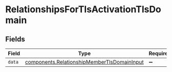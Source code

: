# RelationshipsForTlsActivationTlsDomain


## Fields

| Field                                                                                                             | Type                                                                                                              | Required                                                                                                          | Description                                                                                                       |
| ----------------------------------------------------------------------------------------------------------------- | ----------------------------------------------------------------------------------------------------------------- | ----------------------------------------------------------------------------------------------------------------- | ----------------------------------------------------------------------------------------------------------------- |
| `data`                                                                                                            | [components.RelationshipMemberTlsDomainInput](../../../sdk/models/components/relationshipmembertlsdomaininput.md) | :heavy_minus_sign:                                                                                                | N/A                                                                                                               |